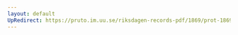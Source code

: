 ```yaml
---
layout: default
UpRedirect: https://pruto.im.uu.se/riksdagen-records-pdf/1869/prot-1869--fk--313.pdf
---
```

